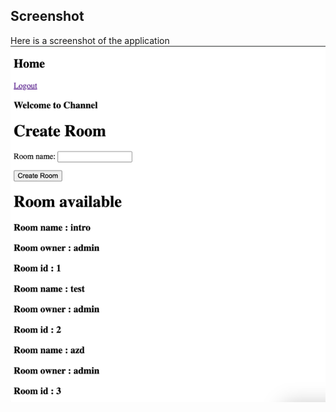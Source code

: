 ## Screenshot

Here is a screenshot of the application
![Screenshot of the application](progres/img.png)